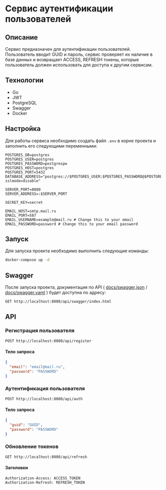 # Сервис аутентификации пользователей

## Описание

Сервис предназначен для аутентификации пользователей. 
Пользователь вводит GUID и пароль, сервис проверяет их наличие в базе данных и возвращает ACCESS, REFRESH токены, 
которые пользователь должен использовать для доступа к другим сервисам.

## Технологии

- Go
- JWT
- PostgreSQL
- Swagger
- Docker

## Настройка

Для работы сервиса необходимо создать файл `.env` в корне проекта и заполнить его следующими переменными:

```env
POSTGRES_DB=postgres
POSTGRES_USER=postgres
POSTGRES_PASSWORD=postgrespw
POSTGRES_HOST=postgres
POSTGRES_PORT=5432
DATABASE_ADDRESS="postgres://$POSTGRES_USER:$POSTGRES_PASSWORD@$POSTGRES_HOST:$POSTGRES_PORT/$POSTGRES_DB?sslmode=disable"

SERVER_PORT=8080
SERVER_ADDRESS=:$SERVER_PORT

SECRET_KEY=secret

EMAIL_HOST=smtp.mail.ru
EMAIL_PORT=587
EMAIL_USERNAME=example@mail.ru # Change this to your email
EMAIL_PASSWORD=password # Change this to your email password
```

## Запуск

Для запуска проекта необходимо выполнить следующие команды:

```bash
docker-compose up -d
```

## Swagger

После запуска проекта, документация по API ( [docs/swagger.json](docs/swagger.json) / [docs/swagger.yaml](docs/swagger.yaml) ) будет доступна по адресу:

```http
GET http://localhost:8080/api/swagger/index.html
```

## API

### Регистрация пользователя

```http
POST http://localhost:8080/api/register
```

#### Тело запроса

```json
{
  "email": "email@mail.ru",
  "password": "PASSWORD"
}
```

### Аутентификация пользователя

```http
POST http://localhost:8080/api/auth
```

#### Тело запроса

```json
{
  "guid": "GUID",
  "password": "PASSWORD"
}
```

### Обновление токенов

```http
GET http://localhost:8080/api/refresh
```

#### Заголовки

```http
Authorization-Access: ACCESS_TOKEN
Authorization-Refresh: REFRESH_TOKEN
```
